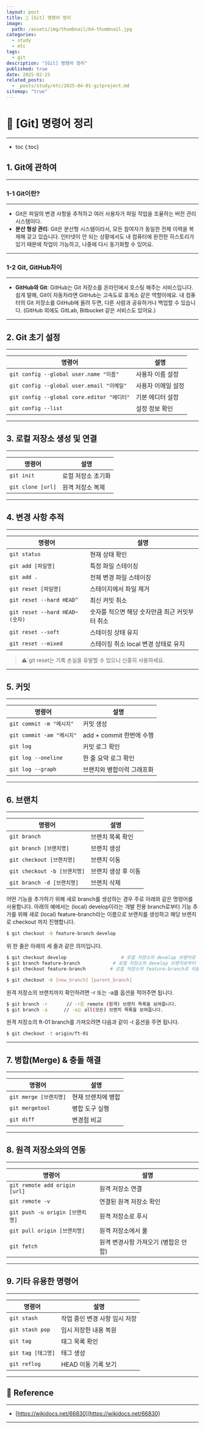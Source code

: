 ```yaml
---
layout: post
title: 📘 [Git] 명령어 정리
image:
  path: /assets/img/thumbnail/b4-thumbnail.jpg
categories:
  - study
  - etc
tags:
  - git
description: "[Git] 명령어 정리"
published: true
date: 2025-02-25
related_posts:
  - _posts/study/etc/2025-04-01-gitproject.md
sitemap: "true"
---
```


# 📘 [Git] 명령어 정리

---

* toc
{:toc}

## 1. Git에 관하여

---

### 1-1 Git이란?

---

- Git은 파일의 변경 사항을 추적하고 여러 사용자가 파일 작업을 조율하는 버전 관리 시스템이다.
- **분산 형상 관리**: Git은 분산형 시스템이라서, 모든 참여자가 동일한 전체 이력을 복제해 갖고 있습니다. 인터넷이 안 되는 상황에서도 내 컴퓨터에 완전한 히스토리가 있기 때문에 작업이 가능하고, 나중에 다시 동기화할 수 있어요.

---

### 1-2 Git, GitHub차이

---

- **GitHub와 Git**: GitHub는 Git 저장소를 온라인에서 호스팅 해주는 서비스입니다. 쉽게 말해, Git이 자동차라면 GitHub는 고속도로 휴게소 같은 역할이에요. 내 컴퓨터의 Git 저장소를 GitHub에 올려 두면, 다른 사람과 공유하거나 백업할 수 있습니다. (GitHub 외에도 GitLab, Bitbucket 같은 서비스도 있어요.)

---

## 2. Git 초기 설정

---

| 명령어                                     | 설명         |
| --------------------------------------- | ---------- |
| `git config --global user.name "이름"`    | 사용자 이름 설정  |
| `git config --global user.email "이메일"`  | 사용자 이메일 설정 |
| `git config --global core.editor "에디터"` | 기본 에디터 설정  |
| `git config --list`                     | 설정 정보 확인   |

---

## 3. 로컬 저장소 생성 및 연결

---

| 명령어               | 설명         |
| ----------------- | ---------- |
| `git init`        | 로컬 저장소 초기화 |
| `git clone [url]` | 원격 저장소 복제  |

---

## 4. 변경 사항 추적

---

| 명령어                          | 설명                         |
| ---------------------------- | -------------------------- |
| `git status`                 | 현재 상태 확인                   |
| `git add [파일명]`              | 특정 파일 스테이징                 |
| `git add .`                  | 전체 변경 파일 스테이징              |
| `git reset [파일명]`            | 스테이지에서 파일 제거               |
| `git reset --hard HEAD^`     | 최신 커밋 취소                   |
| `git reset --hard HEAD~(숫자)` | 숫자를 적으면 해당 숫자만큼 최근 커밋부터 취소 |
| `git reset --soft`           | 스테이징 상태 유지                 |
| `git reset --mixed`          | 스테이징 취소 local 변경 상태로 유지    |
> ⚠️`git reset는 기록 손실을 유발할 수 있으니 신중히 사용하세요.

---

## 5. 커밋

---

| 명령어                    | 설명                  |
| ---------------------- | ------------------- |
| `git commit -m "메시지"`  | 커밋 생성               |
| `git commit -am "메시지"` | add + commit 한번에 수행 |
| `git log`              | 커밋 로그 확인            |
| `git log --oneline`    | 한 줄 요약 로그 확인        |
| `git log --graph`      | 브랜치와 병합이력 그래프화      |

---

## 6. 브랜치

---

| 명령어                      | 설명          |
| ------------------------ | ----------- |
| `git branch`             | 브랜치 목록 확인   |
| `git branch [브랜치명]`      | 브랜치 생성      |
| `git checkout [브랜치명]`    | 브랜치 이동      |
| `git checkout -b [브랜치명]` | 브랜치 생성 후 이동 |
| `git branch -d [브랜치명]`   | 브랜치 삭제      |

어떤 기능을 추가하기 위해 새로 branch를 생성하는 경우 주로 아래와 같은 명령어를 사용합니다. 아래의 예에서는 (local) develop이라는 개발 전용 branch로부터 기능 추가를 위해 새로 (local) feature-branch라는 이름으로 브랜치를 생성하고 해당 브랜치로 checkout 까지 진행합니다.

```bash
$ git checkout -b feature-branch develop
```

위 한 줄은 아래의 세 줄과 같은 의미입니다.

```bash
$ git checkout develop                    # 로컬 저장소의 develop 브랜치로 이동
$ git branch feature-branch            # 로컬 저장소의 develop 브랜치로부터 로컬에 feature-branch 생성
$ git checkout feature-branch         # 로컬 저장소의 feature-branch로 이동 
```

```bash
$ git checkout -b [new_branch] [parent_branch]
```

원격 저장소의 브랜치까지 확인하려면 -r 또는 -a를 옵션을 적어주면 됩니다.

```bash
$ git branch -r       // -r은 remote (원격) 브랜치 목록을 보여줍니다. 
$ git branch -a      // -a는 all(모든) 브랜치 목록을 보여줍니다.
```

원격 저장소의 ft-01 branch를 가져오려면 다음과 같이 -t 옵션을 주면 됩니다.

```bash
$ git checkout -t origin/ft-01 
```

---

## 7. 병합(Merge) & 충돌 해결

---

| 명령어                | 설명         |
| ------------------ | ---------- |
| `git merge [브랜치명]` | 현재 브랜치에 병합 |
| `git mergetool`    | 병합 도구 실행   |
| `git diff`         | 변경점 비교     |

---

## 8. 원격 저장소와의 연동

---

| 명령어                          | 설명                                  |
| ------------------------------- | ------------------------------------- |
| `git remote add origin [url]`   | 원격 저장소 연결                      |
| `git remote -v`                 | 연결된 원격 저장소 확인               |
| `git push -u origin [브랜치명]` | 원격 저장소로 푸시                    |
| `git pull origin [브랜치명]`    | 원격 저장소에서 풀                    |
| `git fetch`                     | 원격 변경사항 가져오기 (병합은 안 함) |

---

## 9. 기타 유용한 명령어

---

| 명령어             | 설명                          |
| ------------------ | ----------------------------- |
| `git stash`        | 작업 중인 변경 사항 임시 저장 |
| `git stash pop`    | 임시 저장한 내용 복원         |
| `git tag`          | 태그 목록 확인                |
| `git tag [태그명]` | 태그 생성                     |
| `git reflog`       | HEAD 이동 기록 보기           |

---

## 📑 Reference

---

+ [https://wikidocs.net/66830](https://wikidocs.net/66830)

---

